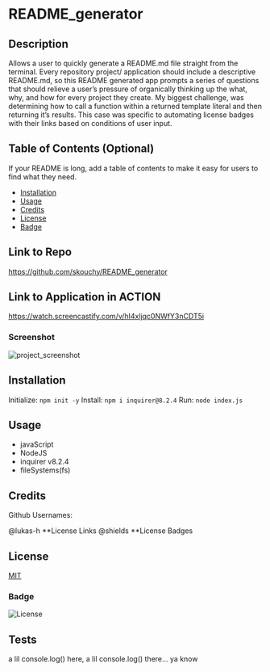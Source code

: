 # README_generator

## Description

Allows a user to quickly generate a README.md file straight from the terminal.
Every repository project/ application should include a descriptive README.md, so this README generated app prompts a series of questions that should relieve a user’s pressure of organically thinking up the what, why, and how for every project they create.
My biggest challenge, was determining how to call a function within a returned template literal and then returning it’s results. This case was specific to automating license badges with their links based on conditions of user input.


## Table of Contents (Optional)

If your README is long, add a table of contents to make it easy for users to find what they need.

- [Installation](#installation) 
- [Usage](#usage)
- [Credits](#credits)
- [License](#license)
- [Badge](#license)

## Link to Repo
https://github.com/skouchy/README_generator

## Link to Application in ACTION
https://watch.screencastify.com/v/hI4xljqc0NWfY3nCDT5i

### Screenshot
![project_screenshot](/assets/images/github.com_skouchy_README_gen.png)

## Installation

Initialize: `npm init -y`
Install: `npm i inquirer@8.2.4`
Run: `node index.js`

## Usage
* javaScript
* NodeJS
* inquirer v8.2.4
* fileSystems(fs)

## Credits
Github Usernames:

@lukas-h **License Links
@shields **License Badges

## License
[MIT](https://opensource.org/badge/license/MIT/)
### Badge

![License](https://img.shields.io/badge/License-MIT-yellow.svg)

## Tests

a lil console.log() here, 
a lil console.log() there... ya know
